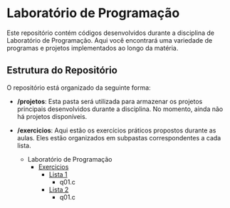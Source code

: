 # Laboratório de Programação

Este repositório contém códigos desenvolvidos durante a disciplina de Laboratório de Programação. Aqui você encontrará uma variedade de programas e projetos implementados ao longo da matéria.

## Estrutura do Repositório

O repositório está organizado da seguinte forma:

- **/projetos**: Esta pasta será utilizada para armazenar os projetos principais desenvolvidos durante a disciplina. No momento, ainda não há projetos disponíveis.

- **/exercicios**: Aqui estão os exercícios práticos propostos durante as aulas. Eles estão organizados em subpastas correspondentes a cada lista.
  - Laboratório de Programação
    - [Exercicios](./exercicios)
      - [Lista 1](./exercicios/lista_1)
        - q01.c
      - [Lista 2](./exercicios/lista_2)
        - q01.c